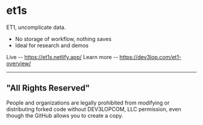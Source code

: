 # et1s
ET1, uncomplicate data. 

- No storage of workflow, nothing saves
- Ideal for research and demos

Live -- https://et1s.netlify.app/
Learn more -- https://dev3lop.com/et1-overview/


--------------------
"All Rights Reserved"
--------------------
People and organizations are legally prohibited from modifying or distributing forked code without DEV3LOPCOM, LLC permission, even though the GitHub allows you to create a copy.
